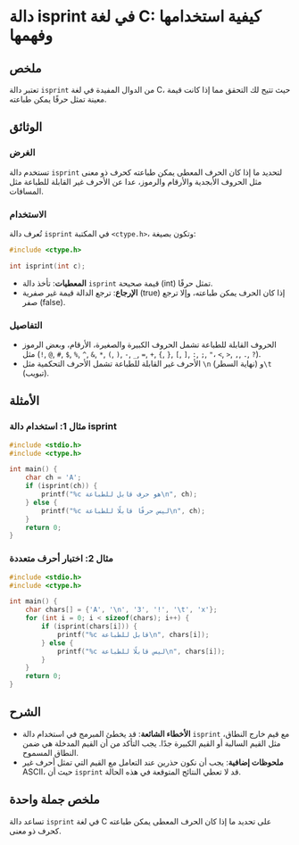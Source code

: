 <!--
Meta Description: # دالة isprint في لغة C: كيفية استخدامها وفهمها ## ملخص تعتبر دالة `isprint` من الدوال المفيدة في لغة C، حيث تتيح لك التحقق مما إذا كانت قيمة معينة تم...
Meta Keywords: isprint, دالة, للطباعة, int, مثل
-->

# دالة isprint في لغة C: كيفية استخدامها وفهمها

## ملخص
تعتبر دالة `isprint` من الدوال المفيدة في لغة C، حيث تتيح لك التحقق مما إذا كانت قيمة معينة تمثل حرفًا يمكن طباعته.

## الوثائق
### الغرض
تستخدم دالة `isprint` لتحديد ما إذا كان الحرف المعطى يمكن طباعته كحرف ذو معنى مثل الحروف الأبجدية والأرقام والرموز، عدا عن الأحرف غير القابلة للطباعة مثل المسافات.

### الاستخدام
تُعرف دالة `isprint` في المكتبة `<ctype.h>`، وتكون بصيغة:

```c
#include <ctype.h>

int isprint(int c);
```

- **المعطيات**: تأخذ دالة `isprint` قيمة صحيحة (int) تمثل حرفًا.
- **الإرجاع**: ترجع الدالة قيمة غير صفرية (true) إذا كان الحرف يمكن طباعته، وإلا ترجع صفر (false).

### التفاصيل
- الحروف القابلة للطباعة تشمل الحروف الكبيرة والصغيرة، الأرقام، وبعض الرموز مثل (`!`, `@`, `#`, `$`, `%`, `^`, `&`, `*`, `(`, `)`, `-`, `_`, `=`, `+`, `{`, `}`, `[`, `]`, `:`, `;`, `"`، `<`, `>`, `,`, `.`, `?`).
- الأحرف غير القابلة للطباعة تشمل الأحرف التحكمية مثل `\n` (نهاية السطر) و`\t` (تبويب).

## الأمثلة
### مثال 1: استخدام دالة isprint
```c
#include <stdio.h>
#include <ctype.h>

int main() {
    char ch = 'A';
    if (isprint(ch)) {
        printf("%c هو حرف قابل للطباعة\n", ch);
    } else {
        printf("%c ليس حرفًا قابلًا للطباعة\n", ch);
    }
    return 0;
}
```

### مثال 2: اختبار أحرف متعددة
```c
#include <stdio.h>
#include <ctype.h>

int main() {
    char chars[] = {'A', '\n', '3', '!', '\t', 'x'};
    for (int i = 0; i < sizeof(chars); i++) {
        if (isprint(chars[i])) {
            printf("%c قابل للطباعة\n", chars[i]);
        } else {
            printf("%c ليس قابلًا للطباعة\n", chars[i]);
        }
    }
    return 0;
}
```

## الشرح
- **الأخطاء الشائعة**: قد يخطئ المبرمج في استخدام دالة `isprint` مع قيم خارج النطاق، مثل القيم السالبة أو القيم الكبيرة جدًا. يجب التأكد من أن القيم المدخلة هي ضمن النطاق المسموح.
- **ملحوظات إضافية**: يجب أن نكون حذرين عند التعامل مع القيم التي تمثل أحرف غير ASCII، حيث أن `isprint` قد لا تعطي النتائج المتوقعة في هذه الحالة.

## ملخص جملة واحدة
تساعد دالة `isprint` في لغة C على تحديد ما إذا كان الحرف المعطى يمكن طباعته كحرف ذو معنى.
